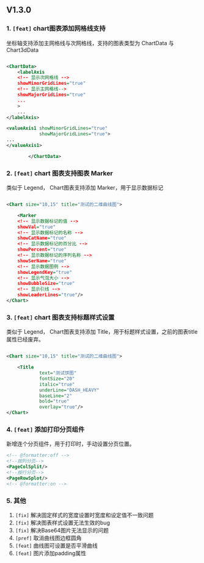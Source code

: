 ## V1.3.0

### 1. `[feat]` chart图表添加网格线支持

坐标轴支持添加主网格线与次网格线，支持的图表类型为 ChartData 与 Chart3dData

```xml

<ChartData>
    <labelAxis
    <!-- 显示次网格线 -->
    showMinorGridLines="true"
    <!-- 显示主网格线-->
    showMajorGridLines="true"
    ...
    >
    ...
</labelAxis>

<valueAxis1 showMinorGridLines="true"
            showMajorGridLines="true">
...
</valueAxis1>

        </ChartData>
```

### 2. `[feat]` chart 图表支持图表 Marker

类似于 Legend， Chart图表支持添加 Marker，用于显示数据标记

```xml

<Chart size="10,15" title="测试的二维曲线图">

    <Marker
    <!-- 显示数据标记的值 -->
    showVal="true"
    <!-- 显示数据标记的名称 -->
    showCatName="true"
    <!-- 显示数据标记的百分比 -->
    showPercent="true"
    <!-- 显示数据标记的序列名称 -->
    showSerName="true"
    <!-- 显示数据图例 -->
    showLegendKey="true"
    <!-- 显示气泡大小 -->
    showBubbleSize="true"
    <!-- 显示引线 -->
    showLeaderLines="true"/>
</Chart>
```

### 3. `[feat]` chart 图表支持标题样式设置

类似于 Legend， Chart图表支持添加 Title，用于标题样式设置，之前的图表title属性已经废弃。

```xml

<Chart size="10,15" title="测试的二维曲线图">

    <Title
            text="测试饼图"
            fontSize="20"
            italic="true"
            underLine="DASH_HEAVY"
            baseLine="2"
            bold="true"
            overlay="true"/>
</Chart>
```

### 4. `[feat]` 添加打印分页组件

新增连个分页组件，用于打印时，手动设置分页位置。

```xml
<!-- @formatter:off -->
<!--按列分页-->
<PageColSplit/>
<!--按行分页-->
<PageRowSplot/>
<!-- @formatter:on -->
```

### 5. 其他

1. `[fix]` 解决固定样式的宽度设置时宽度和设定值不一致问题
2. `[fix]` 解决图表样式设置无法生效的bug
3. `[fix]` 解决Base64图片无法显示的问题
4. `[pref]` 取消曲线图边框圆角
5. `[feat]` 曲线图可设置是否平滑曲线
6. `[feat]` 图片添加padding属性